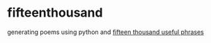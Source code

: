 # fifteenthousand

generating poems using python and [fifteen thousand useful phrases](http://www.gutenberg.org/ebooks/18362)
